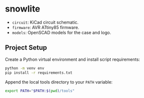 # snowlite


* `circuit`: KiCad circuit schematic.
* `firmware`: AVR ATtiny85 firmware.
* `models`: OpenSCAD models for the case and logo.

## Project Setup

Create a Python virtual environment and install script requirements:

```bash
python -m venv env
pip install -r requirements.txt
```

Append the local tools directory to your `PATH` variable:

```bash
export PATH="$PATH:$(pwd)/tools"
```
